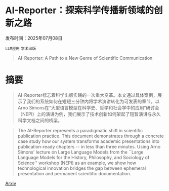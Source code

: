 # AI-Reporter：探索科学传播新领域的创新之路

发布时间：2025年07月08日

`LLM应用` `学术出版`

> AI-Reporter: A Path to a New Genre of Scientific Communication

# 摘要

> AI-Reporter标志着科学出版实践的一次重大变革。本文通过具体案例，展示了我们的系统如何在短短三分钟内将学术演讲转化为可发表的章节。以Arno Simons在“大型语言模型在科学史、哲学和社会学中的应用”研讨会（NEPI）上的演讲为例，我们展示了技术创新如何架起了短暂演讲与永久科学文档之间的桥梁。

> The AI-Reporter represents a paradigmatic shift in scientific publication practice. This document demonstrates through a concrete case study how our system transforms academic presentations into publication-ready chapters -- in less than three minutes. Using Arno Simons' lecture on Large Language Models from the ``Large Language Models for the History, Philosophy, and Sociology of Science'' workshop (NEPI) as an example, we show how technological innovation bridges the gap between ephemeral presentation and permanent scientific documentation.

[Arxiv](https://arxiv.org/abs/2507.05903)